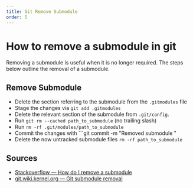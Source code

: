 ```yaml
---
title: Git Remove Submodule
order: 5
---
```

# How to remove a submodule in git

Removing a submodule is useful when it is no longer required. The steps below outline the removal of a submodule.

## Remove Submodule

- Delete the section referring to the submodule from the `.gitmodules` file
- Stage the changes via `git add .gitmodules`
- Delete the relevant section of the submodule from `.git/config`.
- Run `git rm --cached path_to_submodule` (no trailing slash)
- Run `rm -rf .git/modules/path_to_submodule`
- Commit the changes with ```git commit -m "Removed submodule <name>"
- Delete the now untracked submodule files `rm -rf path_to_submodule`

## Sources

- [Stackoverflow — How do I remove a submodule](http://stackoverflow.com/questions/1260748/how-do-i-remove-a-submodule)
- [git.wiki.kernel.org — Git submodule removal](https://git.wiki.kernel.org/index.php/GitSubmoduleTutorial#Removal)
